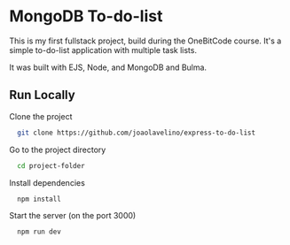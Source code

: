 # MongoDB To-do-list

This is my first fullstack project, build during the OneBitCode course. It's a simple to-do-list application with multiple task lists.

It was built with EJS, Node, and MongoDB and Bulma.

## Run Locally

Clone the project

```bash
  git clone https://github.com/joaolavelino/express-to-do-list
```

Go to the project directory

```bash
  cd project-folder
```

Install dependencies

```bash
  npm install
```

Start the server (on the port 3000)

```bash
  npm run dev
```
